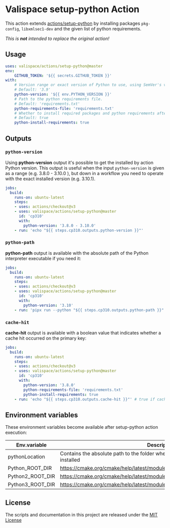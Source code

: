 # Valispace setup-python Action

This action extends [actions/setup-python](https://github.com/actions/setup-python) by installing packages `pkg-config`, `libxmlsec1-dev` and the given list of python requirements.

_This is **not** intended to replace the original action!_

## Usage

<!-- start usage -->
```yaml
uses: valispace/actions/setup-python@master
env:
    GITHUB_TOKEN: '${{ secrets.GITHUB_TOKEN }}'
with:
    # Version range or exact version of Python to use, using SemVer's version range syntax.
    # Default: '3.9'
    python-version: '${{ env.PYTHON_VERSION }}'
    # Path to the python requirements file.
    # Default: 'requirements.txt'
    python-requirements-file: 'requirements.txt'
    # Whether to install required packages and python requirements after setup.
    # Default: true
    python-install-requirements: true
```
<!-- end usage -->

## Outputs

### `python-version`

Using **python-version** output it's possible to get the installed by action Python version. This output is useful when the input `python-version` is given as a range (e.g. 3.8.0 - 3.10.0 ), but down in a workflow you need to operate with the exact installed version (e.g. 3.10.1). 

```yaml
jobs:
  build:
    runs-on: ubuntu-latest
    steps:
    - uses: actions/checkout@v3
    - uses: valispace/actions/setup-python@master
      id: 'cp310'
      with:
        python-version: '3.8.0 - 3.10.0'
    - run: 'echo "${{ steps.cp310.outputs.python-version }}"'
```

### `python-path`

**python-path** output is available with the absolute path of the Python interpreter executable if you need it:

```yaml
jobs:
  build:
    runs-on: ubuntu-latest
    steps:
    - uses: actions/checkout@v3
    - uses: valispace/actions/setup-python@master
      id: 'cp310'
      with:
        python-version: '3.10'
    - run: 'pipx run --python "${{ steps.cp310.outputs.python-path }}" nox --version'
```

### `cache-hit`

**cache-hit** output is available with a boolean value that indicates whether a cache hit occurred on the primary key:

```yaml
jobs:
  build:
    runs-on: ubuntu-latest
    steps:
    - uses: actions/checkout@v3
    - uses: valispace/actions/setup-python@master
      id: 'cp310'
      with:
        python-version: '3.8.0'
        python-requirements-file: 'requirements.txt'
        python-install-requirements: true
    - run: 'echo "${{ steps.cp310.outputs.cache-hit }}"' # true if cache-hit occurred on the primary key
```

## Environment variables

These environment variables become available after setup-python action execution:

| **Env.variable**    | **Description**                                                                           |
| ------------------- | ----------------------------------------------------------------------------------------- |
| pythonLocation      |Contains the absolute path to the folder where the requested version of Python is installed|
| Python_ROOT_DIR     |https://cmake.org/cmake/help/latest/module/FindPython.html#module:FindPython               |
| Python2_ROOT_DIR    |https://cmake.org/cmake/help/latest/module/FindPython2.html#module:FindPython2             |
| Python3_ROOT_DIR    |https://cmake.org/cmake/help/latest/module/FindPython2.html#module:FindPython3             |

## License

The scripts and documentation in this project are released under the [MIT License](../LICENSE)
